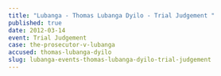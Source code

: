 ```yaml
---
title: "Lubanga - Thomas Lubanga Dyilo - Trial Judgement "
published: true
date: 2012-03-14
event: Trial Judgement
case: the-prosecutor-v-lubanga
accused: thomas-lubanga-dyilo
slug: lubanga-events-thomas-lubanga-dyilo-trial-judgement
---
```

